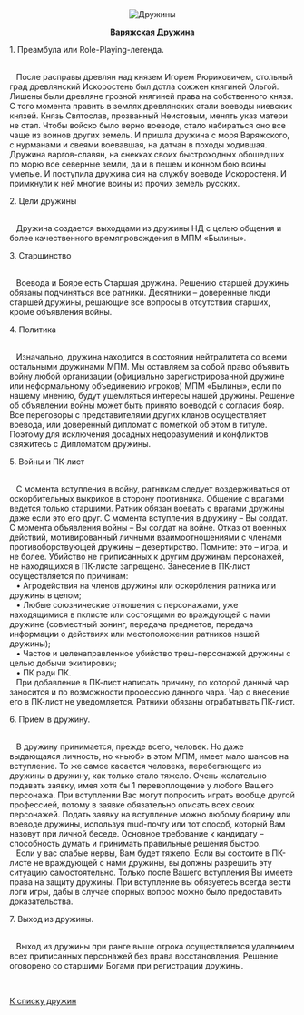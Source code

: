&nbsp;

<p style='text-align: center'>
    <img src="/img/tit_druzhins.jpg" alt='Дружины' />
</p>

<center>
<b>Варяжская Дружина</b>
</center>


<p>1. Преамбула или Role-Playing-легенда.

<br>&nbsp;&nbsp;&nbsp;После расправы древлян  над князем Игорем Рюриковичем, стольный град
древлянский Искоростень был дотла сожжен княгиней Ольгой. Лишены были
древляне грозной княгиней права на собственного князя. С того момента
править в землях древлянских  стали  воеводы киевских князей. Князь
Святослав, прозванный  Неистовым,  менять  указ матери не стал. Чтобы
войско было верно  воеводе,  стало набираться оно все чаще из воинов
других земель.  И  пришла  дружина  с  моря Варяжского, с нурманами и
свеями воевавшая, на датчан в походы ходившая. Дружина варгов-славян,
на снекках своих быстроходных обошедших по морю все северные земли, да
и в пешем и конном бою воины умелые. И поступила дружина сия на службу
воеводе  Искоростеня.  И примкнули к ней многие воины из прочих земель
русских.

<p>2. Цели дружины

<br>&nbsp;&nbsp;&nbsp;Дружина  создается  выходцами из дружины НД с целью
общения и более качественного времяпровождения в МПМ «Былины».

<p>3. Старшинство

<br>&nbsp;&nbsp;&nbsp;Воевода  и Бояре есть Старшая дружина. Решению старшей дружины обязаны
подчиняться  все ратники. Десятники – доверенные люди старшей дружины,
решающие все вопросы в отсутствии старших, кроме объявления войны.

<p>4. Политика

<br>&nbsp;&nbsp;&nbsp;Изначально, дружина находится в состоянии нейтралитета со всеми
остальными дружинами МПМ. Мы оставляем за собой право объявить войну
любой организации (официально зарегистрированной дружине или
неформальному объединению игроков) МПМ «Былины», если по нашему
мнению, будут ущемляться интересы нашей дружины. Решение об объявлении
войны может быть принято воеводой с согласия бояр. Все переговоры с
представителями других кланов осуществляет воевода, или доверенный
дипломат с пометкой об этом в титуле. Поэтому для исключения досадных
недоразумений и конфликтов свяжитесь с Дипломатом дружины.


<p>5. Войны и ПК-лист

<br>&nbsp;&nbsp;&nbsp;С  момента  вступления  в  войну,  ратникам  следует воздерживаться от
оскорбительных  выкриков  в  сторону  противника.  Общение  с  врагами
ведется  только старшими. Ратник обязан воевать с врагами дружины даже
если  это  его  друг.  С  момента  вступления в дружину – Вы солдат. С
момента  объявления  войны  –  Вы  солдат  на  войне. Отказ от военных
действий,   мотивированный   личными   взаимоотношениями   с   членами
противоборствующей  дружины  – дезертирство. Помните: это – игра, и не
более.  Убийство  не  приписанных  к  другим  дружинам  персонажей, не
находящихся  в ПК-листе запрещено. Занесение в ПК-лист осуществляется по
причинам:
<br>&nbsp;&nbsp;&nbsp;• Агродействия на членов дружины или оскорбления ратника или
дружины  в  целом;
<br>&nbsp;&nbsp;&nbsp;•  Любые союзнические отношения с персонажами, уже
находящимися  в  пклисте  или  состоящими во враждующей с нами дружине
(совместный  зонинг,  передача  предметов,  передача  информации     о
действиях  или  местоположении  ратников  нашей  дружины);
<br>&nbsp;&nbsp;&nbsp;• Частое и целенаправленное  убийство  треш-персонажей  дружины  с  целью  добычи
экипировки;
<br>&nbsp;&nbsp;&nbsp;• ПК ради ПК.
<br>&nbsp;&nbsp;&nbsp;При добавление в ПК-лист написать причину, по которой данный чар
заносится и по возможности профессию данного чара. Чар о внесение его
в ПК-лист не уведомляется. Ратники обязаны отрабатывать ПК-лист.

<p>6. Прием в дружину.

<br>&nbsp;&nbsp;&nbsp;В дружину принимается, прежде всего, человек. Но даже выдающаяся
личность, но «ньюб» в этом МПМ, имеет мало шансов на вступление. То же
самое касается человека, перебегающего из дружины в дружину, как
только стало тяжело. Очень желательно подавать заявку, имея хотя бы 1
перевоплощение у любого Вашего персонажа. При вступлении Вас могут
попросить играть вообще другой профессией, потому в заявке обязательно
описать всех своих персонажей. Подать заявку на вступление можно
любому боярину или воеводе дружины, используя mud-почту или тот
способ, который Вам назовут при личной беседе. Основное требование к
кандидату – способность думать и принимать правильные решения быстро.
<br>&nbsp;&nbsp;&nbsp;Если у вас слабые нервы, Вам будет тяжело. Если вы состоите в ПК-листе
не враждующей с нами дружины, вы должны разрешить эту ситуацию
самостоятельно. Только после Вашего вступления Вы имеете права на
защиту дружины. При вступление вы обязуетесь всегда вести логи игры,
дабы в случае спорных вопрос можно было предоставить доказательства.

<p>7. Выход из дружины.

<br>&nbsp;&nbsp;&nbsp;Выход  из  дружины при ранге выше отрока осуществляется удалением всех
приписанных  персонажей без права восстановления. Решение оговорено со
старшими Богами при регистрации дружины.

<br/>
<p class='text-center'><a href='/clans/#list'>К списку дружин</a></p>
